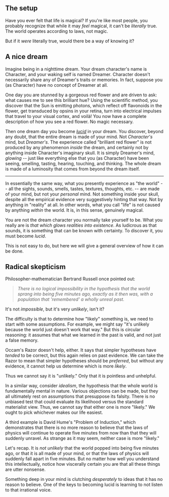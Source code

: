 

## The setup

Have you ever felt that life is magical? If you're like most people, you
probably recognize that while it may *feel* magical, it can't be *literally*
true. The world operates according to laws, not magic.

But if it *were* literally true, would there be a way of knowing it?

## A nice dream

Imagine being in a nighttime dream. Your dream character's name is Character,
and your waking self is named Dreamer. Character doesn't necessarily share any
of Dreamer's traits or memories. In fact, suppose you (as Character) have no
concept of Dreamer at all.

One day you are stunned by a gorgeous red flower and are driven to ask: what
causes me to see this brilliant hue? Using the scientific method, you discover
that the Sun is emitting photons, which reflect off flavonoids in the flower,
get transduced by opsins in your retina, turn into electrical impulses that
travel to your visual cortex, and voilà! You now have a complete description of
how you see a red flower. No magic necessary.

Then one dream day you become
*[lucid](https://en.wikipedia.org/wiki/Lucid_dream)* in your dream. You discover,
beyond any doubt, that the entire dream is made of your mind. Not *Character's*
mind, but *Dreamer's*. The experience called "brilliant red flower" is not
produced by any phenomenon *inside* the dream, and certainly not by anything
inside Character's imaginary skull. It is simply Dreamer's mind, *glowing* --
just like everything else that you (as Character) have been seeing, smelling,
tasting, hearing, touching, and thinking. The whole dream is made of a
luminosity that comes from beyond the dream itself.

---

In essentially the same way, what you presently experience as "the world" -- all
the sights, sounds, smells, tastes, textures, thoughts, etc. -- are made of your
mind, but not your *personal* mind. Not something inside your skull, despite all
the empirical evidence very suggestively hinting that way. Not by anything in
"reality" at all. In other words, what you call "life" is not caused by anything
*within* the world. It is, in this sense, genuinely magical.

You are not the dream character you normally take yourself to be. What you
really are is *that which glows realities into existence*. As ludicrous as that
sounds, it is something that can be known with certainty. To discover it, you
must become *lucid*.

This is not easy to do, but here we will give a general overview of how it can
be done.

## Radical skepticism

Philosopher-mathematician Bertrand Russell once pointed out:

> *There is no logical impossibility in the hypothesis that the world
sprang into being five minutes ago, exactly as it then was, with a
population that 'remembered' a wholly unreal past.*

It's not *impossible*, but it's very *unlikely*, isn't it?

The difficulty is that to determine how "likely" something is, we need to start
with some assumptions. For example, we might say "it's unlikely because the
world just doesn't work that way." But this is circular reasoning: it assumes
that what we learned in the past is valid, and not just a false memory.

Occam's Razor doesn't help, either. It says that simpler hypotheses have
*tended* to be correct, but this again relies on past evidence. We can take the
Razor to mean that simpler hypotheses should be *preferred*, but without any
evidence, it cannot help us determine which is more *likely*.

Thus we cannot say it is "unlikely." Only that it is pointless and unhelpful.

In a similar way, consider *idealism*, the hypothesis that the whole world is
fundamentally mental in nature. Various objections can be made, but they all
ultimately rest on assumptions that presuppose its falsity. There is no unbiased
test that could evaluate its likelihood versus the standard materialist view.
Thus, we cannot say that either one is more "likely." We ought to pick whichever
makes our life easiest.

A third example is David Hume's "Problem of Induction," which demonstrates that
there is no more reason to believe that the laws of physics will continue to
operate five minutes from now than that they will suddenly unravel. As strange
as it may seem, neither case is more "likely."

Let's recap. It is *not unlikely* that the world popped into being five minutes
ago, or that it is all made of your mind, or that the laws of physics will
suddenly fall apart in five minutes. But no matter how well you understand this
intellectually, notice how viscerally certain you are that all these things are
utter nonsense.

Something deep in your mind is clutching *desperately* to ideas that it has no
reason to believe. One of the keys to becoming lucid is learning to not listen
to that irrational voice.

